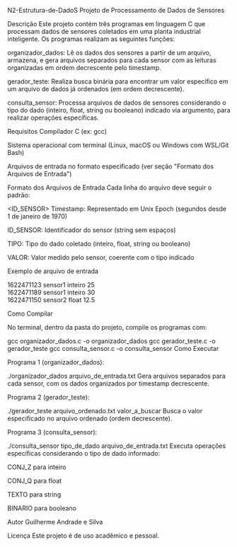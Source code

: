 N2-Estrutura-de-DadoS
Projeto de Processamento de Dados de Sensores

Descrição
Este projeto contém três programas em linguagem C que processam dados de sensores coletados em uma planta industrial inteligente. Os programas realizam as seguintes funções:

organizador_dados: Lê os dados dos sensores a partir de um arquivo, armazena, e gera arquivos separados para cada sensor com as leituras organizadas em ordem decrescente pelo timestamp.

gerador_teste: Realiza busca binária para encontrar um valor específico em um arquivo de dados já ordenados (em ordem decrescente).

consulta_sensor: Processa arquivos de dados de sensores considerando o tipo do dado (inteiro, float, string ou booleano) indicado via argumento, para realizar operações específicas.

Requisitos
Compilador C (ex: gcc)

Sistema operacional com terminal (Linux, macOS ou Windows com WSL/Git Bash)

Arquivos de entrada no formato especificado (ver seção "Formato dos Arquivos de Entrada")

Formato dos Arquivos de Entrada
Cada linha do arquivo deve seguir o padrão:

<Timestamp> <ID_SENSOR> <TIPO> <VALOR>
Timestamp: Representado em Unix Epoch (segundos desde 1 de janeiro de 1970)

ID_SENSOR: Identificador do sensor (string sem espaços)

TIPO: Tipo do dado coletado (inteiro, float, string ou booleano)

VALOR: Valor medido pelo sensor, coerente com o tipo indicado

Exemplo de arquivo de entrada

1622471123 sensor1 inteiro 25  
1622471189 sensor1 inteiro 30  
1622471150 sensor2 float 12.5  

Como Compilar

No terminal, dentro da pasta do projeto, compile os programas com:

gcc organizador_dados.c -o organizador_dados
gcc gerador_teste.c -o gerador_teste
gcc consulta_sensor.c -o consulta_sensor
Como Executar

Programa 1 (organizador_dados):

./organizador_dados arquivo_de_entrada.txt
Gera arquivos separados para cada sensor, com os dados organizados por timestamp decrescente.

Programa 2 (gerador_teste):

./gerador_teste arquivo_ordenado.txt valor_a_buscar
Busca o valor especificado no arquivo ordenado (ordem decrescente).

Programa 3 (consulta_sensor):

./consulta_sensor tipo_de_dado arquivo_de_entrada.txt
Executa operações específicas considerando o tipo de dado informado:

CONJ_Z para inteiro

CONJ_Q para float

TEXTO para string

BINARIO para booleano

Autor
Guilherme Andrade e Silva

Licença
Este projeto é de uso acadêmico e pessoal.
